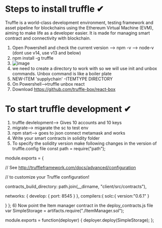 # Steps to install truffle ✔

Truffle is a world-class development environment, testing framework and asset pipeline for blockchains using the Ethereum Virtual Machine (EVM), aiming to make life as a developer easier. It is made for managing smart contract and connectivity with blockchain.

1) Open Powershell and check the current version --> npm -v --> node-v (dont use v14, use v13 and below)
2) npm install -g truffle
3) ![image](https://user-images.githubusercontent.com/26459890/126909465-7a193fc2-8842-4faf-8ff4-495170a9f65a.png)
4) we need to create a directory to work with so we will use init and unbox commands. Unbox command is like a boiler plate
5) NEW-ITEM 'supplychain' -ITEMTYPE DIRECTORY
6) On Powershell-->truffle unbox react
7) Download https://github.com/truffle-box/react-box

# To start truffle development ✔
1) truffle devlelopment--> Gives 10 accounts and 10 keys
2) migrate--> migarate the sc to test env
3) npm start--> goes to json connect metamask and works
4) Write your smart contracts in solidity folder
5) To specify the solidity version make following changes in the version of truffle.config file
const path = require("path");

module.exports = {

  // See <http://truffleframework.com/docs/advanced/configuration>
  
  // to customize your Truffle configuration!
  
  contracts_build_directory: path.join(__dirname, "client/src/contracts"),
  
  networks: {
    develop: {
      port: 8545
    }
  },
 compilers:{
   solc:{
     version:"0.6.1"
   }
   
 }
};
6) Now point the Item manager contract in the deploy_contracts.js file
var SimpleStorage = artifacts.require("./ItemManager.sol");

module.exports = function(deployer) {
  deployer.deploy(SimpleStorage);
};

